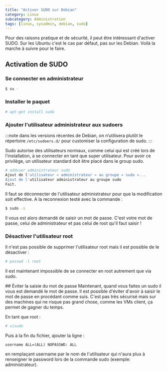 ```yaml
---
title: "Activer SUDO sur Debian"
category: Linux
subcategory: Administration
tags: [linux, sysadmin, debian, sudo]
---
```

Pour des raisons pratique et de sécurité, il peut être intéressant d'activer SUDO. 
Sur les Ubuntu c'est le cas par défaut, pas sur les Debian. Voilà la marche à suivre pour le faire.

## Activation de SUDO

### Se connecter en administrateur

```bash
$ su -
```

### Installer le paquet
```bash
# apt-get install sudo
```

### Ajouter l'utilisateur administrateur aux sudoers

:::note
dans les versions récentes de Debian, on n’utilisera plutôt le répertoire `/etc/sudoers.d/` pour customiser la configuration de sudo.
:::

Sudo autorise des utilisateurs normaux, comme celui qui est créé lors de l'installation, 
à se connecter en tant que super utilisateur. Pour avoir ce privilège, un utilisateur 
standard doit être placé dans le group sudo.

``` bash
# adduser administrateur sudo
Ajout de l'utilisateur « administrateur » au groupe « sudo »...
Ajout de l'utilisateur administrateur au groupe sudo
Fait.
```

Il faut se déconnecter de l'utilisateur administrateur pour que la modification soit effective. 
A la reconnexion testé avec la commande :

``` bash
$ sudo -i
```

Il vous est alors demandé de saisir un mot de passe. C'est votre mot de passe, 
celui de administrateur et pas celui de root qu'il faut saisir !

### Désactiver l'utilisateur root
Il n'est pas possible de supprimer l'utilisateur root mais il est possible de le désactiver :

``` bash
# passwd -l root
```
Il est maintenant impossible de se connecter en root autrement que via sudo.

## Éviter la saisie du mot de passe
Maintenant, quand vous faites un sudo il vous est demandé le mot de passe. Il est possible d'éviter 
d'avoir à saisir le mot de passe en procédant comme suis. C'est pas très sécurisé mais sur des 
machines qui ne risque pas grand chose, comme les VMs client, ça permet de gagner du temps.

En tant que root :
``` bash
# visudo
```
Puis à la fin du fichier, ajouter la ligne :
```
username ALL=(ALL) NOPASSWD: ALL
```
en remplaçant username par le nom de l'utilisateur qui n'aura plus à renseigner le password lors 
de la commande sudo (exemple: administrateur).
